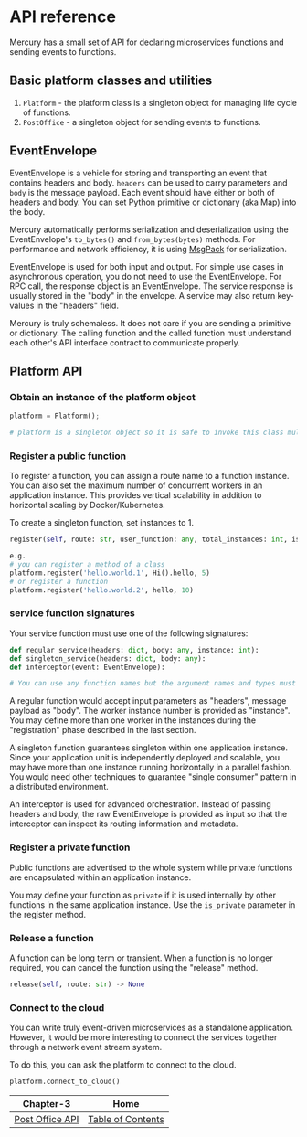 # API reference

Mercury has a small set of API for declaring microservices functions and sending events to functions.

## Basic platform classes and utilities

1. `Platform` - the platform class is a singleton object for managing life cycle of functions.
2. `PostOffice` - a singleton object for sending events to functions.

## EventEnvelope

EventEnvelope is a vehicle for storing and transporting an event that contains headers and body. `headers` can be used 
to carry parameters and `body` is the message payload. Each event should have either or both of headers and body. 
You can set Python primitive or dictionary (aka Map) into the body.

Mercury automatically performs serialization and deserialization using the EventEnvelope's `to_bytes()` and 
`from_bytes(bytes)` methods. For performance and network efficiency, it is using [MsgPack](https://msgpack.org/) 
for serialization.

EventEnvelope is used for both input and output. For simple use cases in asynchronous operation, you do not need to 
use the EventEnvelope. For RPC call, the response object is an EventEnvelope. The service response is usually stored 
in the "body" in the envelope. A service may also return key-values in the "headers" field.

Mercury is truly schemaless. It does not care if you are sending a primitive or dictionary. The calling function and 
the called function must understand each other's API interface contract to communicate properly.

## Platform API

### Obtain an instance of the platform object

```python
platform = Platform();

# platform is a singleton object so it is safe to invoke this class multiple times
```

### Register a public function

To register a function, you can assign a route name to a function instance. You can also set the maximum number of 
concurrent workers in an application instance. This provides vertical scalability in addition to horizontal scaling 
by Docker/Kubernetes.

To create a singleton function, set instances to 1.

```python
register(self, route: str, user_function: any, total_instances: int, is_private: bool = False) -> None

e.g.
# you can register a method of a class
platform.register('hello.world.1', Hi().hello, 5)
# or register a function
platform.register('hello.world.2', hello, 10)
```

### service function signatures

Your service function must use one of the following signatures:

```python
def regular_service(headers: dict, body: any, instance: int):
def singleton_service(headers: dict, body: any):
def interceptor(event: EventEnvelope):

# You can use any function names but the argument names and types must be exactly the same as the signatures above.
```

A regular function would accept input parameters as "headers", message payload as "body". The worker instance number 
is provided as "instance". You may define more than one worker in the instances during the "registration" phase 
described in the last section.

A singleton function guarantees singleton within one application instance. Since your application unit is 
independently deployed and scalable, you may have more than one instance running horizontally in a parallel fashion. 
You would need other techniques to guarantee "single consumer" pattern in a distributed environment.

An interceptor is used for advanced orchestration. Instead of passing headers and body, the raw EventEnvelope is 
provided as input so that the interceptor can inspect its routing information and metadata.

### Register a private function

Public functions are advertised to the whole system while private functions are encapsulated within an application
instance.

You may define your function as `private` if it is used internally by other functions in the same application instance. 
Use the `is_private` parameter in the register method.

### Release a function

A function can be long term or transient. When a function is no longer required, you can cancel the function using 
the "release" method.

```python
release(self, route: str) -> None
```

### Connect to the cloud

You can write truly event-driven microservices as a standalone application. However, it would be more interesting to 
connect the services together through a network event stream system.

To do this, you can ask the platform to connect to the cloud.

```python
platform.connect_to_cloud()
```

| Chapter-3                              | Home                                     |
| :-------------------------------------:|:----------------------------------------:|
| [Post Office API](CHAPTER-3.md)        | [Table of Contents](TABLE-OF-CONTENTS.md)|
